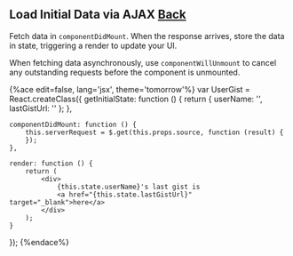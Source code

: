 ## Load Initial Data via AJAX [Back](./../react.md)

Fetch data in `componentDidMount`. When the response arrives, store the data in state, triggering a render to update your UI.

When fetching data asynchronously, use `componentWillUnmount` to cancel any outstanding requests before the component is unmounted.

{%ace edit=false, lang='jsx', theme='tomorrow'%}
var UserGist = React.createClass({
    getInitialState: function () {
        return {
            userName: '',
            lastGistUrl: ''
        };
    },
    
    componentDidMount: function () {
        this.serverRequest = $.get(this.props.source, function (result) {
        });  
    },
    
    render: function () {
        return (
            <div>
                {this.state.userName}'s last gist is
                <a href="{this.state.lastGistUrl}" target="_blank">here</a>
            </div>
        );
    }
});
{%endace%}